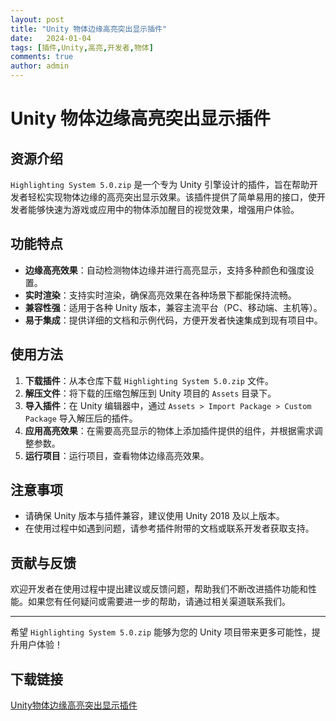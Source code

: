 ```yaml
---
layout: post
title: "Unity 物体边缘高亮突出显示插件"
date:   2024-01-04
tags: [插件,Unity,高亮,开发者,物体]
comments: true
author: admin
---
```

# Unity 物体边缘高亮突出显示插件

## 资源介绍

`Highlighting System 5.0.zip` 是一个专为 Unity 引擎设计的插件，旨在帮助开发者轻松实现物体边缘的高亮突出显示效果。该插件提供了简单易用的接口，使开发者能够快速为游戏或应用中的物体添加醒目的视觉效果，增强用户体验。

## 功能特点

- **边缘高亮效果**：自动检测物体边缘并进行高亮显示，支持多种颜色和强度设置。
- **实时渲染**：支持实时渲染，确保高亮效果在各种场景下都能保持流畅。
- **兼容性强**：适用于各种 Unity 版本，兼容主流平台（PC、移动端、主机等）。
- **易于集成**：提供详细的文档和示例代码，方便开发者快速集成到现有项目中。

## 使用方法

1. **下载插件**：从本仓库下载 `Highlighting System 5.0.zip` 文件。
2. **解压文件**：将下载的压缩包解压到 Unity 项目的 `Assets` 目录下。
3. **导入插件**：在 Unity 编辑器中，通过 `Assets > Import Package > Custom Package` 导入解压后的插件。
4. **应用高亮效果**：在需要高亮显示的物体上添加插件提供的组件，并根据需求调整参数。
5. **运行项目**：运行项目，查看物体边缘高亮效果。

## 注意事项

- 请确保 Unity 版本与插件兼容，建议使用 Unity 2018 及以上版本。
- 在使用过程中如遇到问题，请参考插件附带的文档或联系开发者获取支持。

## 贡献与反馈

欢迎开发者在使用过程中提出建议或反馈问题，帮助我们不断改进插件功能和性能。如果您有任何疑问或需要进一步的帮助，请通过相关渠道联系我们。

---

希望 `Highlighting System 5.0.zip` 能够为您的 Unity 项目带来更多可能性，提升用户体验！

## 下载链接

[Unity物体边缘高亮突出显示插件](https://pan.quark.cn/s/755e9fd11901)